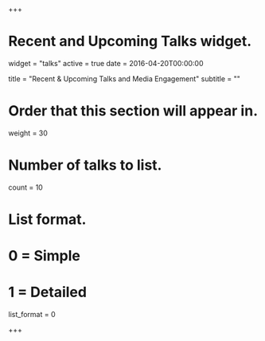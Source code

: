 +++
# Recent and Upcoming Talks widget.
widget = "talks"
active = true
date = 2016-04-20T00:00:00

title = "Recent & Upcoming Talks and Media Engagement"
subtitle = ""

# Order that this section will appear in.
weight = 30

# Number of talks to list.
count = 10

# List format.
#   0 = Simple
#   1 = Detailed
list_format = 0

+++

